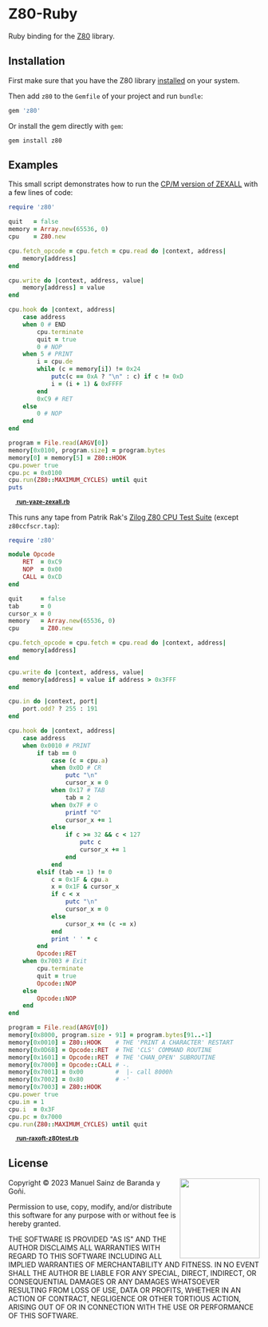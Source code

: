 # Z80-Ruby

Ruby binding for the [Z80](https://github.com/redcode/Z80) library.

## Installation

First make sure that you have the Z80 library [installed](https://github.com/redcode/Z80#installation) on your system.

Then add `z80` to the `Gemfile` of your project and run `bundle`:

```ruby
gem 'z80'
```

Or install the gem directly with `gem`:

```shell
gem install z80
```

## Examples

This small script demonstrates how to run the [CP/M version of ZEXALL](https://github.com/redcode/Z80/wiki/Z80-Instruction-Set-Exerciser) with a few lines of code:

```ruby
require 'z80'

quit   = false
memory = Array.new(65536, 0)
cpu    = Z80.new

cpu.fetch_opcode = cpu.fetch = cpu.read do |context, address|
	memory[address]
end

cpu.write do |context, address, value|
	memory[address] = value
end

cpu.hook do |context, address|
	case address
	when 0 # END
		cpu.terminate
		quit = true
		0 # NOP
	when 5 # PRINT
		i = cpu.de
		while (c = memory[i]) != 0x24
			putc(c == 0xA ? "\n" : c) if c != 0xD
			i = (i + 1) & 0xFFFF
		end
		0xC9 # RET
	else
		0 # NOP
	end
end

program = File.read(ARGV[0])
memory[0x0100, program.size] = program.bytes
memory[0] = memory[5] = Z80::HOOK
cpu.power true
cpu.pc = 0x0100
cpu.run(Z80::MAXIMUM_CYCLES) until quit
puts
```

<sup>**[<sub><img src="https://zxe.io/software/Z80/assets/images/ruby-icon.svg" height="14"></sub> run-yaze-zexall.rb](https://zxe.io/software/Z80/scripts/run-yaze-zexall.rb)**</sup>

This runs any tape from Patrik Rak's [Zilog Z80 CPU Test Suite](https://github.com/raxoft/z80test) (except `z80ccfscr.tap`):

```ruby
require 'z80'

module Opcode
	RET  = 0xC9
	NOP  = 0x00
	CALL = 0xCD
end

quit     = false
tab      = 0
cursor_x = 0
memory   = Array.new(65536, 0)
cpu      = Z80.new

cpu.fetch_opcode = cpu.fetch = cpu.read do |context, address|
	memory[address]
end

cpu.write do |context, address, value|
	memory[address] = value if address > 0x3FFF
end

cpu.in do |context, port|
	port.odd? ? 255 : 191
end

cpu.hook do |context, address|
	case address
	when 0x0010 # PRINT
		if tab == 0
			case (c = cpu.a)
			when 0x0D # CR
				putc "\n"
				cursor_x = 0
			when 0x17 # TAB
				tab = 2
			when 0x7F # ©
				printf "©"
				cursor_x += 1
			else
				if c >= 32 && c < 127
					putc c
					cursor_x += 1
				end
			end
		elsif (tab -= 1) != 0
			c = 0x1F & cpu.a
			x = 0x1F & cursor_x
			if c < x
				putc "\n"
				cursor_x = 0
			else
				cursor_x += (c -= x)
			end
			print ' ' * c
		end
		Opcode::RET
	when 0x7003 # Exit
		cpu.terminate
		quit = true
		Opcode::NOP
	else
		Opcode::NOP
	end
end

program = File.read(ARGV[0])
memory[0x8000, program.size - 91] = program.bytes[91..-1]
memory[0x0010] = Z80::HOOK    # THE 'PRINT A CHARACTER' RESTART
memory[0x0D6B] = Opcode::RET  # THE 'CLS' COMMAND ROUTINE
memory[0x1601] = Opcode::RET  # THE 'CHAN_OPEN' SUBROUTINE
memory[0x7000] = Opcode::CALL # -.
memory[0x7001] = 0x00         #  |- call 8000h
memory[0x7002] = 0x80         # -'
memory[0x7003] = Z80::HOOK
cpu.power true
cpu.im = 1
cpu.i  = 0x3F
cpu.pc = 0x7000
cpu.run(Z80::MAXIMUM_CYCLES) until quit
```

<sup>**[<sub><img src="https://zxe.io/software/Z80/assets/images/ruby-icon.svg" height="14"></sub> run-raxoft-z80test.rb](https://zxe.io/software/Z80/scripts/run-raxoft-z80test.rb)**</sup>

## License

<img src="https://zxe.io/software/Z80/assets/images/0bsd.svg" width="160" align="right">

Copyright © 2023 Manuel Sainz de Baranda y Goñi.

Permission to use, copy, modify, and/or distribute this software for any purpose with or without fee is hereby granted.

THE SOFTWARE IS PROVIDED "AS IS" AND THE AUTHOR DISCLAIMS ALL WARRANTIES WITH REGARD TO THIS SOFTWARE INCLUDING ALL IMPLIED WARRANTIES OF MERCHANTABILITY AND FITNESS. IN NO EVENT SHALL THE AUTHOR BE LIABLE FOR ANY SPECIAL, DIRECT, INDIRECT, OR CONSEQUENTIAL DAMAGES OR ANY DAMAGES WHATSOEVER RESULTING FROM LOSS OF USE, DATA OR PROFITS, WHETHER IN AN ACTION OF CONTRACT, NEGLIGENCE OR OTHER TORTIOUS ACTION, ARISING OUT OF OR IN CONNECTION WITH THE USE OR PERFORMANCE OF THIS SOFTWARE.
